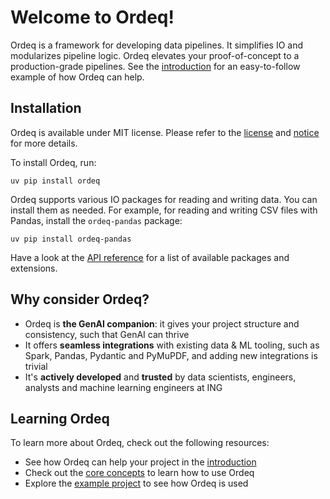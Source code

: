 # Welcome to Ordeq!

Ordeq is a framework for developing data pipelines.
It simplifies IO and modularizes pipeline logic.
Ordeq elevates your proof-of-concept to a production-grade pipelines.
See the [introduction][intro] for an easy-to-follow example of how Ordeq can help.

## Installation

Ordeq is available under MIT license.
Please refer to the [license] and [notice] for more details.

To install Ordeq, run:

```shell
uv pip install ordeq
```

Ordeq supports various IO packages for reading and writing data.
You can install them as needed.
For example, for reading and writing CSV files with Pandas, install the `ordeq-pandas` package:

```shell
uv pip install ordeq-pandas
```

Have a look at the [API reference][api-ref] for a list of available packages and extensions.

## Why consider Ordeq?

- Ordeq is **the GenAI companion**: it gives your project structure and consistency, such that GenAI can thrive
- It offers **seamless integrations** with existing data & ML tooling, such as Spark, Pandas, Pydantic and PyMuPDF, and
    adding new integrations is trivial
- It's **actively developed** and **trusted** by data scientists, engineers, analysts and machine learning engineers at
    ING

## Learning Ordeq

To learn more about Ordeq, check out the following resources:

- See how Ordeq can help your project in the [introduction][intro]
- Check out the [core concepts][core-concepts] to learn how to use Ordeq
- Explore the [example project][example-project] to see how Ordeq is used

[api-ref]: api/ordeq/types.md
[core-concepts]: getting-started/concepts/io.md
[example-project]: guides/examples/example-project/README.md
[intro]: getting-started/introduction.md
[license]: https://github.com/ing-bank/ordeq/blob/main/LICENSE
[notice]: https://github.com/ing-bank/ordeq/blob/main/NOTICE
